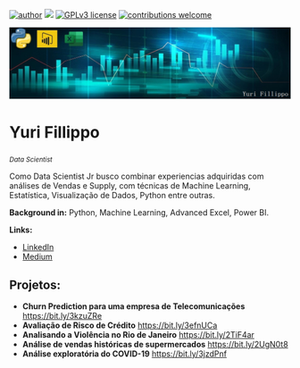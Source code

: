 [![author](https://img.shields.io/badge/In-yuri.fillippo-blue)](https://www.linkedin.com/in/yurifillippo) [![](https://img.shields.io/badge/python-3.7+-blue.svg)](https://www.python.org/downloads/release/python-365/) [![GPLv3 license](https://img.shields.io/badge/License-GPLv3-blue.svg)](http://perso.crans.org/besson/LICENSE.html) [![contributions welcome](https://img.shields.io/badge/contributions-welcome-brightgreen.svg?style=flat)](https://github.com/carlosfab/data_science/issues)

<p align="center">
  <img src="https://github.com/yurifillippo/datascience/blob/master/Apresentação1.jpg" >
</p>

# Yuri Fillippo
<sub>*Data Scientist*</sub>

Como Data Scientist Jr busco combinar experiencias adquiridas com análises de Vendas e Supply, com técnicas de Machine Learning, Estatística, Visualização de Dados, Python entre outras.

**Background in:** Python, Machine Learning, Advanced Excel, Power BI.

**Links:**
* [LinkedIn](https://www.linkedin.com/in/yurifillippo)
* [Medium](https://www.medium.com/@yuri.fillippo)


## Projetos:

* **Churn Prediction para uma empresa de Telecomunicações** https://bit.ly/3kzuZRe
* **Avaliação de Risco de Crédito** https://bit.ly/3efnUCa
* **Analisando a Violência no Rio de Janeiro** https://bit.ly/2TiF4ar
* **Análise de vendas históricas de supermercados** https://bit.ly/2UgN0t8
* **Análise exploratória do COVID-19** https://bit.ly/3jzdPnf
